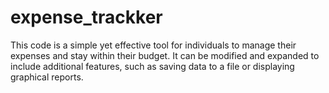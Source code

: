 # expense_trackker
This code is a simple yet effective tool for individuals to manage their expenses and stay within their budget. It can be modified and expanded to include additional features, such as saving data to a file or displaying graphical reports.
